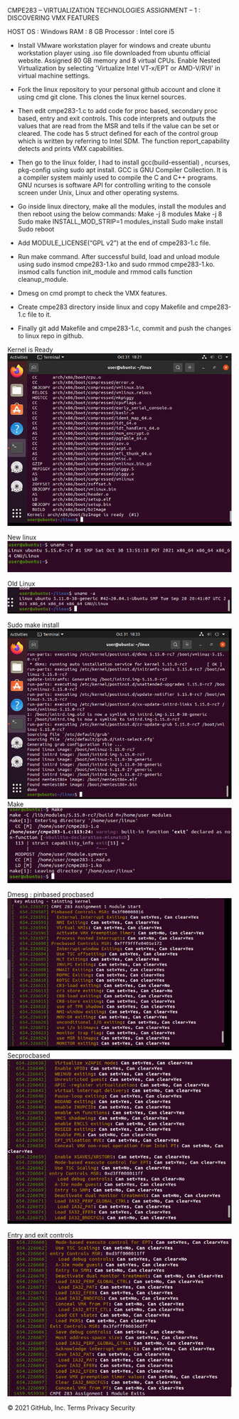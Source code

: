 CMPE283 – VIRTUALIZATION TECHNOLOGIES
ASSIGNMENT – 1 : DISCOVERING VMX FEATURES

HOST OS : Windows
RAM : 8 GB
Processor : Intel core i5

* Install VMware workstation player for windows and create ubuntu workstation player using .iso file downloaded from ubuntu official website. Assigned 80 GB memory and 8 virtual CPUs. Enable Nested Virtualization by selecting 'Virtualize Intel VT-x/EPT or AMD-V/RVI' in virtual machine settings.

* Fork the linux repository to your personal github account and clone it using cmd git clone. This clones the linux kernel sources.

* Then edit cmpe283-1.c to add code for proc based, secondary proc based, entry and exit controls. This code interprets and outputs the values that are read from the MSR and tells if the value can be set or cleared. The code has 5 struct defined for each of the control group which is written by referring to Intel SDM. The function report_capability detects and prints VMX capabilities.

* Then go to the linux folder, I had to install gcc(build-essential) , ncurses, pkg-config using sudo apt     install. GCC is GNU Compiler Collection. It is a compiler system mainly used to compile the C and C++ programs. GNU ncurses is software API for controlling writing to the console screen under Unix, Linux and other operating systems.

* Go inside linux directory, make all the modules, install the modules and then reboot using the below commands:
  Make -j 8 modules
  Make -j 8
  Sudo make INSTALL_MOD_STRIP=1 modules_install
  Sudo make install
  Sudo reboot
  
* Add MODULE_LICENSE(“GPL v2”) at the end of cmpe283-1.c file.

* Run make command. After successful build, load and unload module using sudo insmod cmpe283-1.ko and sudo rmmod cmpe283-1.ko. insmod calls function init_module and rmmod calls function cleanup_module.

* Dmesg on cmd prompt to check the VMX features.


* Create cmpe283 directory inside linux and copy Makefile and cmpe283-1.c file to it.

* Finally git add Makefile and cmpe283-1.c, commit and push the changes to linux repo in github.

Kernel is Ready
 ![alt text](https://github.com/limekadabre/linux/blob/master/283output/Kernel_ready.PNG?raw=true)

New linux
 ![alt text](https://github.com/limekadabre/linux/blob/master/283output/linux_new.PNG?raw=true)

Old Linux
  ![alt text](https://github.com/limekadabre/linux/blob/master/283output/linux_old_5.11.PNG?raw=true)


Sudo make install
  ![alt text](https://github.com/limekadabre/linux/blob/master/283output/make_install.PNG?raw=true)
Make
  ![alt text](https://github.com/limekadabre/linux/blob/master/283output/make.PNG?raw=true)



Dmesg : pinbased procbased
  ![alt text](https://github.com/limekadabre/linux/blob/master/283output/output1.PNG?raw=true)
Secprocbased
  ![alt text](https://github.com/limekadabre/linux/blob/master/283output/output2.PNG?raw=true)

Entry and exit controls  
 ![alt text](https://github.com/limekadabre/linux/blob/master/283output/output3.PNG?raw=true)


© 2021 GitHub, Inc.
Terms
Privacy
Security
